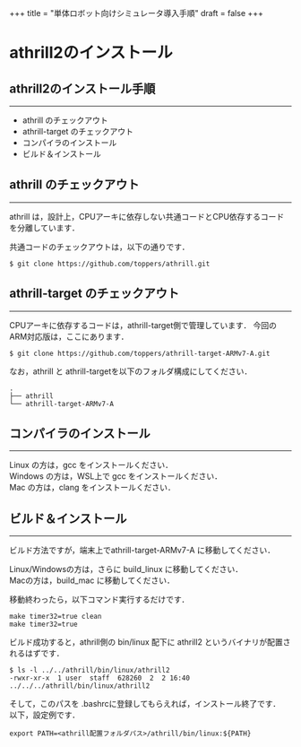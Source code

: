 +++
title = "単体ロボット向けシミュレータ導入手順"
draft = false
+++

# athrill2のインストール



## athrill2のインストール手順

------

- athrill のチェックアウト
- athrill-target のチェックアウト
- コンパイラのインストール
- ビルド＆インストール



## athrill のチェックアウト

------

athrill は，設計上，CPUアーキに依存しない共通コードとCPU依存するコードを分離しています．

共通コードのチェックアウトは，以下の通りです．

```
$ git clone https://github.com/toppers/athrill.git
```



## athrill-target のチェックアウト

------

CPUアーキに依存するコードは，athrill-target側で管理しています．
今回のARM対応版は，ここにあります．

```
$ git clone https://github.com/toppers/athrill-target-ARMv7-A.git
```

なお，athrill と athrill-targetを以下のフォルダ構成にしてください．

```
.
├── athrill
└── athrill-target-ARMv7-A
```



## コンパイラのインストール

------

Linux の方は，gcc をインストールください．  
Windows の方は，WSL上で gcc をインストールください．  
Mac の方は，clang をインストールください．



## ビルド＆インストール

------

ビルド方法ですが，端末上でathrill-target-ARMv7-A に移動してください．

Linux/Windowsの方は，さらに build_linux に移動してください．  
Macの方は，build_mac に移動してください．

移動終わったら，以下コマンド実行するだけです．

```
make timer32=true clean
make timer32=true
```

ビルド成功すると，athrill側の bin/linux 配下に athrill2 というバイナリが配置されるはずです．

```
$ ls -l ../../athrill/bin/linux/athrill2
-rwxr-xr-x  1 user  staff  628260  2  2 16:40 ../../../athrill/bin/linux/athrill2
```

そして，このパスを .bashrcに登録してもらえれば，インストール終了です．  
以下，設定例です．

```
export PATH=<athrill配置フォルダパス>/athrill/bin/linux:${PATH}
```